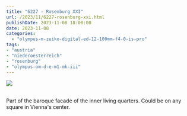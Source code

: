 ```yaml
---
title: "6227 - Rosenburg XXI"
url: /2023/11/6227-rosenburg-xxi.html
publishDate: 2023-11-08 18:00:00
date: 2023-11-08
categories:
  - "olympus-m-zuiko-digital-ed-12-100mm-f4-0-is-pro"
tags:
- "austria"
- "niederoesterreich"
- "rosenburg"
- "olympus-om-d-e-m1-mk-iii"
---
```

<div class="container">
<div class="center"><a target="_blank" href="https://d25zfm9zpd7gm5.cloudfront.net/1200x1200/2020/20200601_110918_lr.jpg"><img class="webfeedsFeaturedVisual" src="https://d25zfm9zpd7gm5.cloudfront.net/0600x0600/2020/20200601_110918_lr.jpg" /></a></div>
</div>
<br />

Part of the baroque facade of the inner living quarters.
Could be on any square in Vienna's center.
